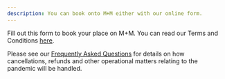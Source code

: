 ```yaml
---
description: You can book onto M+M either with our online form.
---
```


Fill out this form to book your place on M+M. You can read our Terms and Conditions [here](/terms-and-conditions).

Please see our [Frequently Asked Questions](http://urbansaints.org/covid-camps-parents) for details on how cancellations, refunds and other operational matters relating to the pandemic will be handled.
